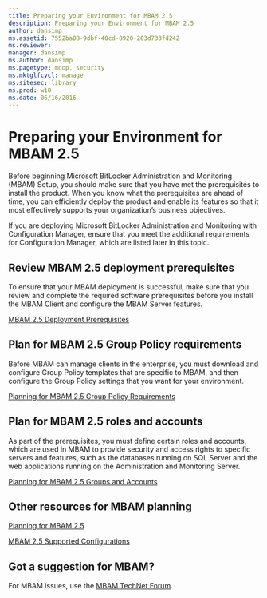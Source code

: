 ```yaml
---
title: Preparing your Environment for MBAM 2.5
description: Preparing your Environment for MBAM 2.5
author: dansimp
ms.assetid: 7552ba08-9dbf-40cd-8920-203d733fd242
ms.reviewer: 
manager: dansimp
ms.author: dansimp
ms.pagetype: mdop, security
ms.mktglfcycl: manage
ms.sitesec: library
ms.prod: w10
ms.date: 06/16/2016
---
```



# Preparing your Environment for MBAM 2.5


Before beginning Microsoft BitLocker Administration and Monitoring (MBAM) Setup, you should make sure that you have met the prerequisites to install the product. When you know what the prerequisites are ahead of time, you can efficiently deploy the product and enable its features so that it most effectively supports your organization’s business objectives.

If you are deploying Microsoft BitLocker Administration and Monitoring with Configuration Manager, ensure that you meet the additional requirements for Configuration Manager, which are listed later in this topic.

## Review MBAM 2.5 deployment prerequisites


To ensure that your MBAM deployment is successful, make sure that you review and complete the required software prerequisites before you install the MBAM Client and configure the MBAM Server features.

[MBAM 2.5 Deployment Prerequisites](mbam-25-deployment-prerequisites.md)

## Plan for MBAM 2.5 Group Policy requirements


Before MBAM can manage clients in the enterprise, you must download and configure Group Policy templates that are specific to MBAM, and then configure the Group Policy settings that you want for your environment.

[Planning for MBAM 2.5 Group Policy Requirements](planning-for-mbam-25-group-policy-requirements.md)

## Plan for MBAM 2.5 roles and accounts


As part of the prerequisites, you must define certain roles and accounts, which are used in MBAM to provide security and access rights to specific servers and features, such as the databases running on SQL Server and the web applications running on the Administration and Monitoring Server.

[Planning for MBAM 2.5 Groups and Accounts](planning-for-mbam-25-groups-and-accounts.md)

## Other resources for MBAM planning


[Planning for MBAM 2.5](planning-for-mbam-25.md)

[MBAM 2.5 Supported Configurations](mbam-25-supported-configurations.md)

## Got a suggestion for MBAM?

For MBAM issues, use the [MBAM TechNet Forum](https://social.technet.microsoft.com/Forums/home?forum=mdopmbam).

 

 





